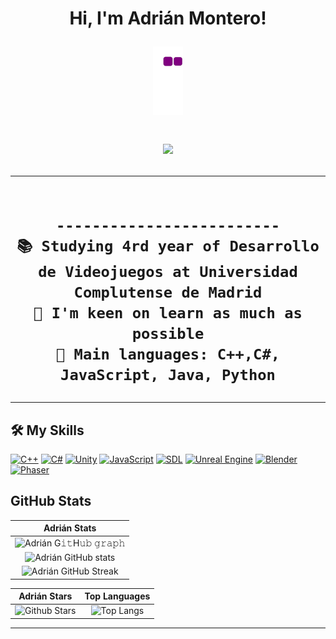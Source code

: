 <h1 align="center">
Hi, I'm Adrián Montero!

  
  ![snake gif](https://github.com/admont02/admont02/blob/output/github-contribution-grid-snake.gif)
 <!--<img src="https://komarev.com/ghpvc/?username=admont02&label=Profile%20Views&color=0e75b6&style=flat" align='right' alt="admont02" />-->


<!-- Typing SVG by DenverCoder1 - https://github.com/DenverCoder1/readme-typing-svg -->
<p align="center">
  <a href="https://github.com/DenverCoder1/readme-typing-svg"><img src="https://readme-typing-svg.herokuapp.com?lines=Game+Developer;Universidad+Complutense+de+Madrid;&center=true&width=380&height=45"></a>
</p>


<hr>

```

-------------------------
📚 Studying 4rd year of Desarrollo de Videojuegos at Universidad Complutense de Madrid
📝 I'm keen on learn as much as possible
🌟 Main languages: C++,C#, JavaScript, Java, Python
```
<hr>


## 🛠️ My Skills


<p>
   <a href="#"><img alt="C++" src="https://img.shields.io/badge/C++%20-%2300599C.svg?style=for-the-badge&logo=c%2B%2B&logoColor=white"></a>
<a href="#"><img alt="C#" src="https://img.shields.io/badge/C%23%20-%23239120.svg?style=for-the-badge&logo=c-sharp&logoColor=white"></a>
<a href="#"><img alt="Unity" src="https://img.shields.io/badge/Unity%20-%23000000.svg?style=for-the-badge&logo=unity&logoColor=white"></a>
<a href="#"><img alt="JavaScript" src="https://img.shields.io/badge/JavaScript%20-%23F7DF1E.svg?style=for-the-badge&logo=javascript&logoColor=black"></a>
<a href="#"><img alt="SDL" src="https://img.shields.io/badge/SDL%20-%23FF4500.svg?style=for-the-badge&logo=sdl&logoColor=white"></a>
<a href="#"><img alt="Unreal Engine" src="https://img.shields.io/badge/Unreal%20Engine%20-%23313131.svg?logo=unreal-engine&logoColor=white"></a>
<a href="#"><img alt="Blender" src="https://img.shields.io/badge/Blender%20-%23F5792A.svg?logo=blender&logoColor=white"></a>
<a href="#"><img alt="Phaser" src="https://img.shields.io/badge/Phaser%20-%23D53349.svg?logo=phaser&logoColor=white"></a>
</p>

## GitHub Stats


|                                                                    Adrián Stats                                                                     |
|:------------------------------------------------------------------------------------------------------------------------------------------------------:|
| ![Adrián G𝚒𝚝H𝚞𝚋 𝚐𝚛𝚊𝚙𝚑](https://activity-graph.herokuapp.com/graph?username=admont02&theme=react-dark&hide_border=true&area=true) |
| ![Adrián GitHub stats](https://github-readme-stats.vercel.app/api?username=admont02&show_icons=true&theme=algolia)              | 
| ![Adrián GitHub Streak](https://github-readme-streak-stats.herokuapp.com/?user=admont02&theme=algolia)                    | 
    

|                                                                                                     Adrián Stars                                                                                                       |                                                           Top Languages                                                           |      
|:-------------------------------------------------------------------------------------------------------------------------------------------------------------------------------------------------------------------------:|:---------------------------------------------------------------------------------------------------------------------------------:|
| ![Github Stars](https://github-readme-stats.vercel.app/api?username=admont02&show_icons=true&locale=en&count_private=true&hide_rank=true&custom_title=My%20GitHub%20Stats&disable_animations=true&theme=algolia) | ![Top Langs](https://github-readme-stats.vercel.app/api/top-langs/?username=admont02&langs_count=8&theme=algolia&layout=compact) |





------
